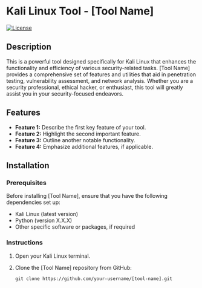 # Kali Linux Tool - [Tool Name]

[![License](https://img.shields.io/badge/license-MIT-blue.svg)](https://opensource.org/licenses/MIT)

## Description

This is a powerful tool designed specifically for Kali Linux that enhances the functionality and efficiency of various security-related tasks. [Tool Name] provides a comprehensive set of features and utilities that aid in penetration testing, vulnerability assessment, and network analysis. Whether you are a security professional, ethical hacker, or enthusiast, this tool will greatly assist you in your security-focused endeavors.

## Features

- **Feature 1:** Describe the first key feature of your tool.
- **Feature 2:** Highlight the second important feature.
- **Feature 3:** Outline another notable functionality.
- **Feature 4:** Emphasize additional features, if applicable.

## Installation

### Prerequisites

Before installing [Tool Name], ensure that you have the following dependencies set up:

- Kali Linux (latest version)
- Python (version X.X.X)
- Other specific software or packages, if required

### Instructions

1. Open your Kali Linux terminal.
2. Clone the [Tool Name] repository from GitHub:

   ```shell
   git clone https://github.com/your-username/[tool-name].git
